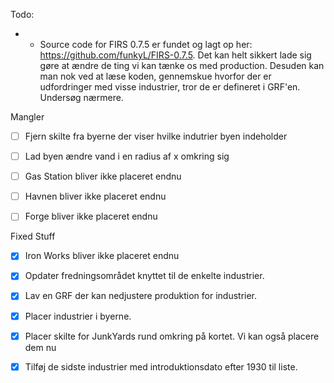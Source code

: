 Todo:
- - Source code for FIRS 0.7.5 er fundet og lagt op her: https://github.com/funkyL/FIRS-0.7.5. Det kan helt sikkert lade sig gøre at ændre de ting vi kan tænke os med production. Desuden kan man nok ved at læse koden, gennemskue hvorfor der er udfordringer med visse industrier, tror de er defineret i GRF'en. Undersøg nærmere.

Mangler
 - [ ] Fjern skilte fra byerne der viser hvilke indutrier byen indeholder
 - [ ] Lad byen ændre vand i en radius af x omkring sig
 - [ ] Gas Station bliver ikke placeret endnu
 - [ ] Havnen bliver ikke placeret endnu 
 - [ ] Forge bliver ikke placeret endnu


Fixed Stuff
  - [x] Iron Works bliver ikke placeret endnu
  - [x] Opdater fredningsområdet knyttet til de enkelte industrier.
  - [x] Lav en GRF der kan nedjustere produktion for industrier.
  - [x] Placer industrier i byerne.
  - [x] Placer skilte for JunkYards rund omkring på kortet. Vi kan også placere dem nu
  - [x] Tilføj de sidste industrier med introduktionsdato efter 1930 til liste.
 
